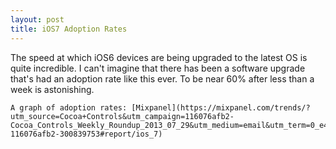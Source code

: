 ```yaml
---
layout: post
title: iOS7 Adoption Rates
---
```


The speed at which iOS6 devices are being upgraded to the latest OS is quite
incredible. I can't imagine that there has been a software upgrade that's had
an adoption rate like this ever. To be near 60% after less than a week is
astonishing.

    A graph of adoption rates: [Mixpanel](https://mixpanel.com/trends/?utm_source=Cocoa+Controls&utm_campaign=116076afb2-Cocoa_Controls_Weekly_Roundup_2013_07_29&utm_medium=email&utm_term=0_e48c477c58-116076afb2-300839753#report/ios_7)
